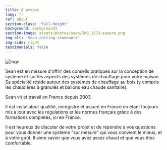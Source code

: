 ```yaml
---
title: À propos
lang: fr
ref: about
section-class: 'full-height'
background: background1
section-image: assets/photos/sean/IMG_1573-square.png
img-alt: 'Sean cutting stonework'
img-side: right
testimonials: false
---
```

<img class="logo align-left" alt="logo" src="{{ 'assets/images/sean-logo.png' | relative_url }}" />



Sean est en mesure d'offrir des conseils pratiques sur la conception de système et sur les aspects des systèmes de chauffage pour votre maison. Sa spécialité réside autour des systèmes de chauffage au bois (y compris les chaudières à granulés et ballons eau chaude sanitaire).


Sean vit et travail en France depuis 2003.


Il est installateur qualifié, enregistré et assuré en France en étant toujours mis à jour avec les régulations et les normes français grâce à des formations complétés, ici en France.


Il est heureux de discuter de votre projet et de répondre à vos questions pour vous donner une système "sur mesure" qui vous convient le mieux, et à votre goût. Il aime savoir que vous avez assez chaud et que vous êtes comfortable.
